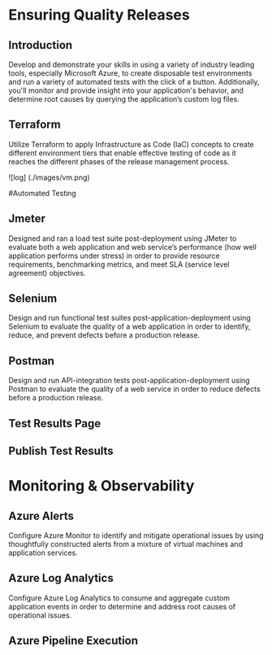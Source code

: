 # Ensuring Quality Releases
## Introduction

Develop and demonstrate your skills in using a variety of industry leading tools, especially Microsoft Azure, to create disposable test environments and run a variety of automated tests with the click of a button. Additionally, you'll monitor and provide insight into your application's behavior, and determine root causes by querying the application’s custom log files.


## Terraform
Utilize Terraform to apply Infrastructure as Code (IaC) concepts to create different environment tiers that enable effective testing of code as it reaches the different phases of the release management process.

![log] (./images/vm.png)

#Automated Testing

## Jmeter
Designed and ran a load test suite post-deployment using JMeter to evaluate both a web application and web service’s performance (how well application performs under stress) in order to provide resource requirements, benchmarking metrics, and meet SLA (service level agreement) objectives. 

## Selenium
Design and run functional test suites post-application-deployment using Selenium to evaluate the quality of a web application in order to identify, reduce, and prevent defects before a production release.


## Postman
Design and run API-integration tests post-application-deployment using Postman to evaluate the quality of a web service in order to reduce defects before a production release.

## Test Results Page

## Publish Test Results


# Monitoring & Observability
## Azure Alerts
Configure Azure Monitor to identify and mitigate operational issues by using thoughtfully constructed alerts from a mixture of virtual machines and application services.

## Azure Log Analytics
Configure Azure Log Analytics to consume and aggregate custom application events in order to determine and address root causes of operational issues.

## Azure Pipeline Execution
